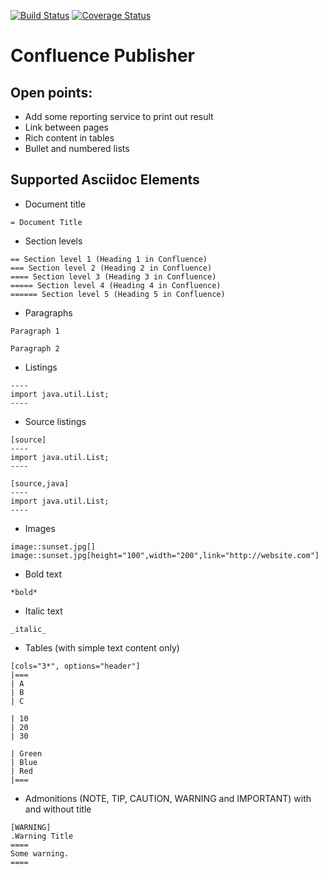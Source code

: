[![Build Status](https://travis-ci.org/alainsahli/confluence-publisher.svg?branch=master)](https://travis-ci.org/alainsahli/confluence-publisher)
[![Coverage Status](https://coveralls.io/repos/github/alainsahli/confluence-publisher/badge.svg?branch=master)](https://coveralls.io/github/alainsahli/confluence-publisher?branch=master)
# Confluence Publisher

## Open points:
* Add some reporting service to print out result
* Link between pages
* Rich content in tables
* Bullet and numbered lists

## Supported Asciidoc Elements

* Document title 
```
= Document Title
```
* Section levels
```
== Section level 1 (Heading 1 in Confluence)
=== Section level 2 (Heading 2 in Confluence)
==== Section level 3 (Heading 3 in Confluence)
===== Section level 4 (Heading 4 in Confluence)
====== Section level 5 (Heading 5 in Confluence)
```
* Paragraphs
```
Paragraph 1

Paragraph 2
```
* Listings
```
----
import java.util.List;
----
```
* Source listings
```
[source]
----
import java.util.List;
----

[source,java]
----
import java.util.List;
----
```
* Images
```
image::sunset.jpg[]
image::sunset.jpg[height="100",width="200",link="http://website.com"]
```
* Bold text
```
*bold*
```
* Italic text
```
_italic_
```
* Tables (with simple text content only)
```
[cols="3*", options="header"]
|===
| A
| B
| C

| 10
| 20
| 30

| Green
| Blue
| Red
|===
```
* Admonitions (NOTE, TIP, CAUTION, WARNING and IMPORTANT) with and without title
```
[WARNING]
.Warning Title
====
Some warning.
====
```